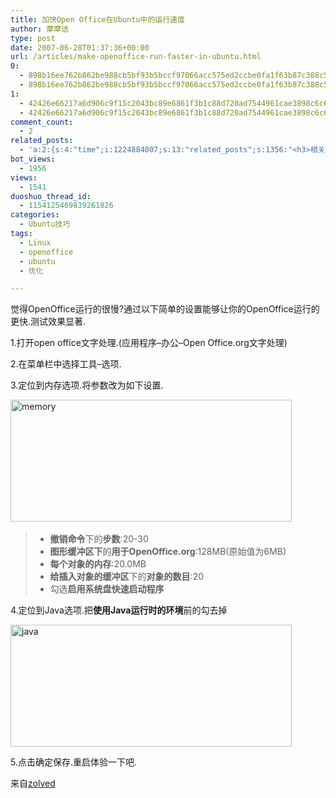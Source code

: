```yaml
---
title: 加快Open Office在Ubuntu中的运行速度
author: 摩摩诘
type: post
date: 2007-06-28T01:37:36+00:00
url: /articles/make-openoffice-run-faster-in-ubuntu.html
0:
  - 898b16ee762b862be988cb5bf93b5bccf97066acc575ed2ccbe0fa1f63b87c388c5713f1f3c40664afe7572653b048ee
  - 898b16ee762b862be988cb5bf93b5bccf97066acc575ed2ccbe0fa1f63b87c388c5713f1f3c40664afe7572653b048ee
1:
  - 42426e66217a6d906c9f15c2043bc89e6861f3b1c88d720ad7544961cae3898c6c63be69f1d70860144c2a2eabc4a545
  - 42426e66217a6d906c9f15c2043bc89e6861f3b1c88d720ad7544961cae3898c6c63be69f1d70860144c2a2eabc4a545
comment_count:
  - 2
related_posts:
  - 'a:2:{s:4:"time";i:1224884007;s:13:"related_posts";s:1356:"<h3>相关日志</h3><ul class="related_post"><li><a href="http://www.digglife.cn/articles/ubuntu%e8%ae%a9%e6%a1%8c%e9%9d%a2%e6%98%be%e7%a4%ba%e5%9b%9e%e6%94%b6%e7%ab%99.html" title="Ubuntu:让桌面显示回收站">Ubuntu:让桌面显示回收站</a></li><li><a href="http://www.digglife.cn/articles/how-to-install-kde40-in-ubuntu.html" title="如何在Ubuntu 7.10下安装KDE 4.0">如何在Ubuntu 7.10下安装KDE 4.0</a></li><li><a href="http://www.digglife.cn/articles/ubuntu-easter-eggs.html" title="Ubuntu复活节彩蛋">Ubuntu复活节彩蛋</a></li><li><a href="http://www.digglife.cn/articles/clean-up-desktop-improve-productivity-2.html" title="彻底清空桌面,让启动程序更加高效Part.2">彻底清空桌面,让启动程序更加高效Part.2</a></li><li><a href="http://www.digglife.cn/articles/clean-up-desktop-improve-productivity-1.html" title="彻底清空桌面,让启动程序更加高效Part.1">彻底清空桌面,让启动程序更加高效Part.1</a></li><li><a href="http://www.digglife.cn/articles/top10-greasemonky-scripts-for-gmail20.html" title="10个增强Gmail新版体验的Greasemonkey代码">10个增强Gmail新版体验的Greasemonkey代码</a></li><li><a href="http://www.digglife.cn/articles/five-windows-explorer-tweaks.html" title="5大Windows Explorer优化技巧">5大Windows Explorer优化技巧</a></li></ul>";}'
bot_views:
  - 1956
views:
  - 1541
duoshuo_thread_id:
  - 1154125469839261826
categories:
  - Ubuntu技巧
tags:
  - Linux
  - openoffice
  - ubuntu
  - 优化

---
```

觉得OpenOffice运行的很慢?通过以下简单的设置能够让你的OpenOffice运行的更快.测试效果显著.

1.打开open office文字处理.(应用程序&#8211;办公&#8211;Open Office.org文字处理)

2.在菜单栏中选择工具&#8211;选项.

3.定位到内存选项.将参数改为如下设置.

<img width="450" src="https://www.digglife.net/wp-content/uploads/3/379/2007/06/memory1.png" alt="memory" height="195" /> 

>   * **撤销命令**下的**步数**:20-30
>   * **图形缓冲区下**的**用于OpenOffice.org**:128MB(原始值为6MB)
>   * **每个对象的内存**:20.0MB
>   * **给插入对象的缓冲区**下的**对象的数目**:20
>   * 勾选**启用系统盘快速启动程序**

4.定位到Java选项.把**使用Java运行时的环境**前的勾去掉

<img width="450" src="https://www.digglife.net/wp-content/uploads/3/379/2007/06/java.png" alt="java" height="195" />

5.点击确定保存.重启体验一下吧.

来自<a target="_blank" href="http://www.zolved.com/">zolved</a>
